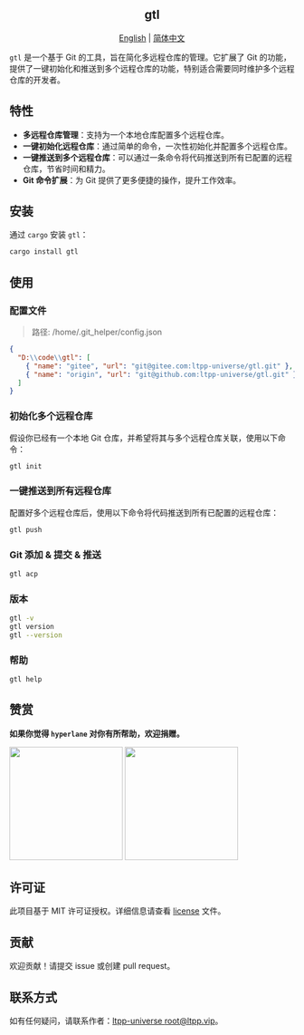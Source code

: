 <center>

## gtl

[English](readme.md) | [简体中文](readme.zh-cn.md)

</center>

`gtl` 是一个基于 Git 的工具，旨在简化多远程仓库的管理。它扩展了 Git 的功能，提供了一键初始化和推送到多个远程仓库的功能，特别适合需要同时维护多个远程仓库的开发者。

## 特性

- **多远程仓库管理**：支持为一个本地仓库配置多个远程仓库。
- **一键初始化远程仓库**：通过简单的命令，一次性初始化并配置多个远程仓库。
- **一键推送到多个远程仓库**：可以通过一条命令将代码推送到所有已配置的远程仓库，节省时间和精力。
- **Git 命令扩展**：为 Git 提供了更多便捷的操作，提升工作效率。

## 安装

通过 `cargo` 安装 `gtl`：

```bash
cargo install gtl
```

## 使用

### 配置文件

> 路径: /home/.git_helper/config.json

```json
{
  "D:\\code\\gtl": [
    { "name": "gitee", "url": "git@gitee.com:ltpp-universe/gtl.git" },
    { "name": "origin", "url": "git@github.com:ltpp-universe/gtl.git" }
  ]
}
```

### 初始化多个远程仓库

假设你已经有一个本地 Git 仓库，并希望将其与多个远程仓库关联，使用以下命令：

```bash
gtl init
```

### 一键推送到所有远程仓库

配置好多个远程仓库后，使用以下命令将代码推送到所有已配置的远程仓库：

```bash
gtl push
```

### Git 添加 & 提交 & 推送

```bash
gtl acp
```

### 版本

```bash
gtl -v
gtl version
gtl --version
```

### 帮助

```bash
gtl help
```

## 赞赏

**如果你觉得 `hyperlane` 对你有所帮助，欢迎捐赠。**

<img src="https://docs.ltpp.vip/img/wechat-pay.png" width="200">  
<img src="https://docs.ltpp.vip/img/alipay-pay.jpg" width="200">

## 许可证

此项目基于 MIT 许可证授权。详细信息请查看 [license](license) 文件。

## 贡献

欢迎贡献！请提交 issue 或创建 pull request。

## 联系方式

如有任何疑问，请联系作者：[ltpp-universe <root@ltpp.vip>](mailto:root@ltpp.vip)。
